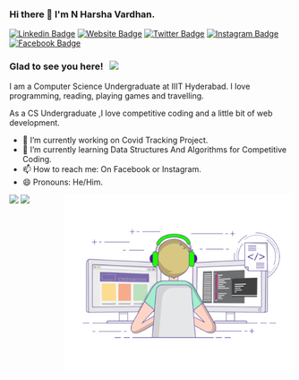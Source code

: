 ### Hi there 👋 I'm N Harsha Vardhan.
[![Linkedin Badge](https://img.shields.io/badge/-LinkedIn-0e76a8?style=flat-square&logo=Linkedin&logoColor=white)](https://www.linkedin.com/in/harsha-vardhan-a088951b8/)
[![Website Badge](https://img.shields.io/badge/Website-3b5998?style=flat-square&logo=google-chrome&logoColor=white)](https://Harsha20032020.netlify.app)
[![Twitter Badge](https://img.shields.io/badge/-Twitter-00acee?style=flat-square&logo=Twitter&logoColor=white)](https://twitter.com/Harsha56419787)
[![Instagram Badge](https://img.shields.io/badge/-Instagram-e4405f?style=flat-square&logo=Instagram&logoColor=white)](https://www.instagram.com/nharsha_vardhan/)
[![Facebook Badge](https://img.shields.io/badge/-Facebook-0088cc?style=flat-square&logo=Facebook&logoColor=white)](https://www.facebook.com/profile.php?id=100054870770827)

### Glad to see you here! &nbsp; ![](https://visitor-badge.glitch.me/badge?page_id=harsha20032020.harsha20032020)

I am a Computer Science Undergraduate at IIIT Hyderabad. I love programming, reading, playing games and travelling.

As a CS Undergraduate ,I love competitive coding and a little bit of web development.

- 🔭 I’m currently working on Covid Tracking Project.
- 🌱 I’m currently learning Data Structures And Algorithms for Competitive Coding.
- 📫 How to reach me: On Facebook or Instagram.
- 😄 Pronouns: He/Him.


<img align="right" alt="GIF" src="https://raw.githubusercontent.com/harsha20032020/harsha20032020/main/coding.gif" width="408" height="318" />

<p>
  <img height="180em" src="https://github-readme-stats.vercel.app/api?username=harsha20032020&show_icons=true&hide_border=true&&count_private=true&include_all_commits=true" />
  <img height="180em" src="https://github-readme-stats.vercel.app/api/top-langs/?username=harsha20032020&exclude_repo=KNN-Image-Classification&show_icons=true&hide_border=true&layout=compact&langs_count=8"/>
</p>


<!--
**harsha20032020/harsha20032020** is a ✨ _special_ ✨ repository because its `README.md` (this file) appears on your GitHub profile.

Here are some ideas to get you started:


-->
